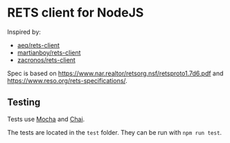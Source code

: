 # RETS client for NodeJS

Inspired by:

- [aeq/rets-client](https://github.com/aeq/rets-client)
- [martianboy/rets-client](https://github.com/martianboy/rets-client)
- [zacronos/rets-client](https://github.com/zacronos/rets-client)

Spec is based on <https://www.nar.realtor/retsorg.nsf/retsproto1.7d6.pdf> and <https://www.reso.org/rets-specifications/>.

## Testing

Tests use [Mocha](https://mochajs.org/) and [Chai](https://www.chaijs.com/).

The tests are located in the `test` folder. They can be run with `npm run test`.
